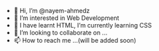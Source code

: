- 👋 Hi, I’m @nayem-ahmedz
- 👀 I’m interested in Web Development
- 🌱 I have learnt HTML, I’m currently learning CSS
- 💞️ I’m looking to collaborate on ...
- 📫 How to reach me ...(will be added soon)

<!---
nayem-ahmedz/nayem-ahmedz is a ✨ special ✨ repository because its `README.md` (this file) appears on your GitHub profile.
You can click the Preview link to take a look at your changes.
--->
